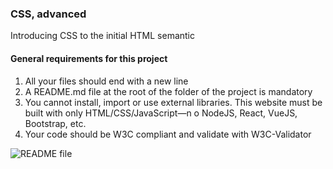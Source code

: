 ### CSS, advanced
Introducing CSS to the initial HTML semantic

#### General requirements for this project
1. All your files should end with a new line
1. A README.md file at the root of the folder of the project is mandatory
1. You cannot install, import or use external libraries. This website must be built with only HTML/CSS/JavaScript—n o NodeJS, React, VueJS, Bootstrap, etc.
1. Your code should be W3C compliant and validate with W3C-Validator


![README file](https://github.com/GChukwudi/alu-web-development/assets/127259967/212aff03-08c0-425f-85d6-d1ffb183f57f)
